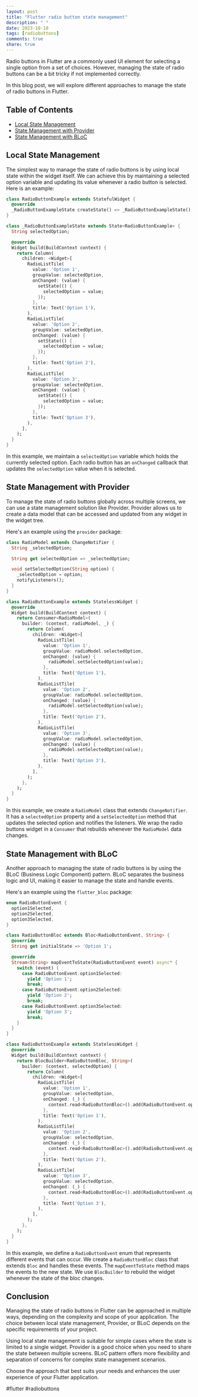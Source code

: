 ```yaml
---
layout: post
title: "Flutter radio button state management"
description: " "
date: 2023-10-10
tags: [radiobuttons]
comments: true
share: true
---
```


Radio buttons in Flutter are a commonly used UI element for selecting a single option from a set of choices. However, managing the state of radio buttons can be a bit tricky if not implemented correctly.

In this blog post, we will explore different approaches to manage the state of radio buttons in Flutter.

## Table of Contents
- [Local State Management](#local-state-management)
- [State Management with Provider](#state-management-with-provider)
- [State Management with BLoC](#state-management-with-bloc)

## Local State Management

The simplest way to manage the state of radio buttons is by using local state within the widget itself. We can achieve this by maintaining a selected option variable and updating its value whenever a radio button is selected. Here is an example:

```dart
class RadioButtonExample extends StatefulWidget {
  @override
  _RadioButtonExampleState createState() => _RadioButtonExampleState();
}

class _RadioButtonExampleState extends State<RadioButtonExample> {
  String selectedOption;

  @override
  Widget build(BuildContext context) {
    return Column(
      children: <Widget>[
        RadioListTile(
          value: 'Option 1',
          groupValue: selectedOption,
          onChanged: (value) {
            setState(() {
              selectedOption = value;
            });
          },
          title: Text('Option 1'),
        ),
        RadioListTile(
          value: 'Option 2',
          groupValue: selectedOption,
          onChanged: (value) {
            setState(() {
              selectedOption = value;
            });
          },
          title: Text('Option 2'),
        ),
        RadioListTile(
          value: 'Option 3',
          groupValue: selectedOption,
          onChanged: (value) {
            setState(() {
              selectedOption = value;
            });
          },
          title: Text('Option 3'),
        ),
      ],
    );
  }
}
```

In this example, we maintain a `selectedOption` variable which holds the currently selected option. Each radio button has an `onChanged` callback that updates the `selectedOption` value when it is selected.

## State Management with Provider

To manage the state of radio buttons globally across multiple screens, we can use a state management solution like Provider. Provider allows us to create a data model that can be accessed and updated from any widget in the widget tree.

Here's an example using the `provider` package:

```dart
class RadioModel extends ChangeNotifier {
  String _selectedOption;

  String get selectedOption => _selectedOption;

  void setSelectedOption(String option) {
    _selectedOption = option;
    notifyListeners();
  }
}

class RadioButtonExample extends StatelessWidget {
  @override
  Widget build(BuildContext context) {
    return Consumer<RadioModel>(
      builder: (context, radioModel, _) {
        return Column(
          children: <Widget>[
            RadioListTile(
              value: 'Option 1',
              groupValue: radioModel.selectedOption,
              onChanged: (value) {
                radioModel.setSelectedOption(value);
              },
              title: Text('Option 1'),
            ),
            RadioListTile(
              value: 'Option 2',
              groupValue: radioModel.selectedOption,
              onChanged: (value) {
                radioModel.setSelectedOption(value);
              },
              title: Text('Option 2'),
            ),
            RadioListTile(
              value: 'Option 3',
              groupValue: radioModel.selectedOption,
              onChanged: (value) {
                radioModel.setSelectedOption(value);
              },
              title: Text('Option 3'),
            ),
          ],
        );
      },
    );
  }
}
```

In this example, we create a `RadioModel` class that extends `ChangeNotifier`. It has a `selectedOption` property and a `setSelectedOption` method that updates the selected option and notifies the listeners. We wrap the radio buttons widget in a `Consumer` that rebuilds whenever the `RadioModel` data changes.

## State Management with BLoC

Another approach to managing the state of radio buttons is by using the BLoC (Business Logic Component) pattern. BLoC separates the business logic and UI, making it easier to manage the state and handle events.

Here's an example using the `flutter_bloc` package:

```dart
enum RadioButtonEvent {
  option1Selected,
  option2Selected,
  option3Selected,
}

class RadioButtonBloc extends Bloc<RadioButtonEvent, String> {
  @override
  String get initialState => 'Option 1';

  @override
  Stream<String> mapEventToState(RadioButtonEvent event) async* {
    switch (event) {
      case RadioButtonEvent.option1Selected:
        yield 'Option 1';
        break;
      case RadioButtonEvent.option2Selected:
        yield 'Option 2';
        break;
      case RadioButtonEvent.option3Selected:
        yield 'Option 3';
        break;
    }
  }
}

class RadioButtonExample extends StatelessWidget {
  @override
  Widget build(BuildContext context) {
    return BlocBuilder<RadioButtonBloc, String>(
      builder: (context, selectedOption) {
        return Column(
          children: <Widget>[
            RadioListTile(
              value: 'Option 1',
              groupValue: selectedOption,
              onChanged: (_) {
                context.read<RadioButtonBloc>().add(RadioButtonEvent.option1Selected);
              },
              title: Text('Option 1'),
            ),
            RadioListTile(
              value: 'Option 2',
              groupValue: selectedOption,
              onChanged: (_) {
                context.read<RadioButtonBloc>().add(RadioButtonEvent.option2Selected);
              },
              title: Text('Option 2'),
            ),
            RadioListTile(
              value: 'Option 3',
              groupValue: selectedOption,
              onChanged: (_) {
                context.read<RadioButtonBloc>().add(RadioButtonEvent.option3Selected);
              },
              title: Text('Option 3'),
            ),
          ],
        );
      },
    );
  }
}
```

In this example, we define a `RadioButtonEvent` enum that represents different events that can occur. We create a `RadioButtonBloc` class that extends `Bloc` and handles these events. The `mapEventToState` method maps the events to the new state. We use `BlocBuilder` to rebuild the widget whenever the state of the bloc changes.

## Conclusion

Managing the state of radio buttons in Flutter can be approached in multiple ways, depending on the complexity and scope of your application. The choice between local state management, Provider, or BLoC depends on the specific requirements of your project.

Using local state management is suitable for simple cases where the state is limited to a single widget. Provider is a good choice when you need to share the state between multiple screens. BLoC pattern offers more flexibility and separation of concerns for complex state management scenarios.

Choose the approach that best suits your needs and enhances the user experience of your Flutter application.

#flutter #radiobuttons